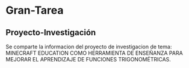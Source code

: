 # Gran-Tarea
## Proyecto-Investigación
Se comparte la informacion del proyecto de investigacion de tema: MINECRAFT EDUCATION COMO HERRAMIENTA DE ENSEÑANZA PARA MEJORAR EL APRENDIZAJE DE FUNCIONES TRIGONOMÉTRICAS.
